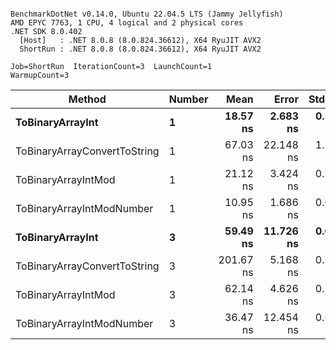 ```

BenchmarkDotNet v0.14.0, Ubuntu 22.04.5 LTS (Jammy Jellyfish)
AMD EPYC 7763, 1 CPU, 4 logical and 2 physical cores
.NET SDK 8.0.402
  [Host]   : .NET 8.0.8 (8.0.824.36612), X64 RyuJIT AVX2
  ShortRun : .NET 8.0.8 (8.0.824.36612), X64 RyuJIT AVX2

Job=ShortRun  IterationCount=3  LaunchCount=1  
WarmupCount=3  

```
| Method                       | Number | Mean      | Error     | StdDev   | Min       | Max       | Gen0   | Allocated |
|----------------------------- |------- |----------:|----------:|---------:|----------:|----------:|-------:|----------:|
| **ToBinaryArrayInt**             | **1**      |  **18.57 ns** |  **2.683 ns** | **0.147 ns** |  **18.45 ns** |  **18.73 ns** | **0.0004** |      **32 B** |
| ToBinaryArrayConvertToString | 1      |  67.03 ns | 22.148 ns | 1.214 ns |  65.67 ns |  68.01 ns | 0.0011 |      96 B |
| ToBinaryArrayIntMod          | 1      |  21.12 ns |  3.424 ns | 0.188 ns |  20.94 ns |  21.31 ns | 0.0004 |      32 B |
| ToBinaryArrayIntModNumber    | 1      |  10.95 ns |  1.686 ns | 0.092 ns |  10.88 ns |  11.06 ns | 0.0004 |      32 B |
| **ToBinaryArrayInt**             | **3**      |  **59.49 ns** | **11.726 ns** | **0.643 ns** |  **58.75 ns** |  **59.88 ns** | **0.0011** |      **96 B** |
| ToBinaryArrayConvertToString | 3      | 201.67 ns |  5.168 ns | 0.283 ns | 201.35 ns | 201.91 ns | 0.0033 |     296 B |
| ToBinaryArrayIntMod          | 3      |  62.14 ns |  4.626 ns | 0.254 ns |  61.85 ns |  62.30 ns | 0.0011 |      96 B |
| ToBinaryArrayIntModNumber    | 3      |  36.47 ns | 12.454 ns | 0.683 ns |  35.73 ns |  37.08 ns | 0.0011 |      96 B |
